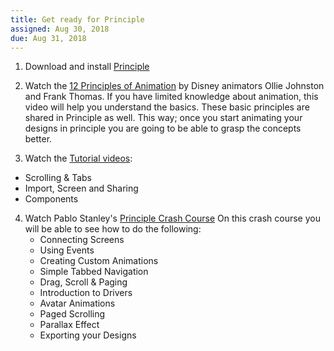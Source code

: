 ```yaml
---
title: Get ready for Principle
assigned: Aug 30, 2018
due: Aug 31, 2018
---
```


1. Download and install [Principle](http://principleformac.com)

2. Watch the [12 Principles of Animation](https://www.youtube.com/watch?v=uDqjIdI4bF4&t=408s) by Disney animators Ollie Johnston and Frank Thomas. If you have limited knowledge about animation, this video will help you understand the basics. These basic principles are shared in Principle as well. This way; once you start animating your designs in principle you are going to be able to grasp the concepts better. 

3. Watch the [Tutorial videos](http://principleformac.com/tutorial.html):
  - Scrolling & Tabs
  - Import, Screen and Sharing
  - Components

4. Watch Pablo Stanley's [Principle Crash Course](https://www.youtube.com/playlist?list=PLWlUJU11tp4deQOnSFNn_ekpS9GA5_7yP)
   On this crash course you will be able to see how to do the following: 
   - Connecting Screens 
   - Using Events
   - Creating Custom Animations
   - Simple Tabbed Navigation 
   - Drag, Scroll & Paging 
   - Introduction to Drivers 
   - Avatar Animations 
   - Paged Scrolling 
   - Parallax Effect 
   - Exporting your Designs
    
